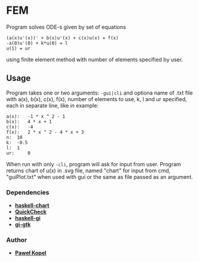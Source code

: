 # FEM

Program solves ODE-s given by set of equations
```
(a(x)u'(x))' + b(x)u'(x) + c(x)u(x) = f(x)
-a(0)u'(0) + k*u(0) = l
u(1) = ur
```
using finite element method with number of elements specified by user.

## Usage

Program takes one or two arguments: `-gui|cli` and optiona name of .txt file with a(x), b(x), c(x), f(x), number of elements to use, k, l and ur specified, each in separate line, like in example: 
```
a(x): 	-1 * x ^ 2 - 1
b(x): 	4 * x + 1
c(x):	-4
f(x): 	2 * x ^ 2 - 4 * x + 3 
n: 	10
k: 	-0.5
l: 	1
ur: 	0
```
When run with only `-cli`, program will ask for input from user. Program returns chart of u(x) in .svg file, named "chart" for input from cmd, "guiPlot.txt" when used with gui or the same as file passed as an argument.

### Dependencies
* **[haskell-chart](https://github.com/timbod7/haskell-chart/wiki)**
* **[QuickCheck](https://github.com/nick8325/quickcheck)**
* **[haskell-gi](https://github.com/haskell-gi/haskell-gi)**
* **[gi-gtk](https://hackage.haskell.org/package/gi-gtk)**

### Author
* **[Paweł Kopel](https://github.com/PKopel)**
